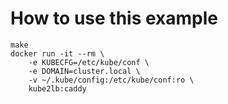 # How to use this example

```
make
docker run -it --rm \
	-e KUBECFG=/etc/kube/conf \
	-e DOMAIN=cluster.local \
	-v ~/.kube/config:/etc/kube/conf:ro \
	kube2lb:caddy
```
